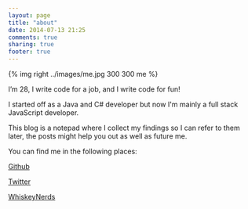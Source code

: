 ```yaml
---
layout: page
title: "about"
date: 2014-07-13 21:25
comments: true
sharing: true
footer: true
---
```


{% img right ../images/me.jpg 300 300 me %}  

I’m 28, I write code for a job, and I write code for fun!

I started off as a Java and C# developer but now I'm mainly a full stack JavaScript developer. 

This blog is a notepad where I collect my findings so I can refer to them later, the posts might help you out as well as future me. 

You can find me in the following places: 

[Github](http://www.github.com/madole)

[Twitter](http://www.twitter.com/madole)

[WhiskeyNerds](http://whiskeynerds.com)